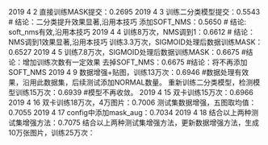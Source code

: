 2019 4 2
直接训练MASK提交：0.2695
2019 4 3
训练二分类模型提交：0.5543 # 结论：二分类提升效果显著,沿用本技巧
添加SOFT_NMS：0.5650       # 结论: soft_nms有效,沿用本技巧
2019 4 4
训练8万次，NMS调到1：0.6612 # 结论：NMS调到1效果显著,沿用本技巧
训练3.3万次，SIGMOID处理后数据训练MASK：0.6527
2019 4 5
训练7.8万次，SIGMOID处理后数据训练MASK：0.6675 #结论：增加训练次数有一定效果
去掉SOFT_NMS：0.6675 #结论：将不再添加SOFT_NMS
2019 4 9
数据增强+贴图，训练13万次：0.6946 #数据处理有效果，沿用此数据集，后续测试添加NORMAL数量。
重新训练二分类模型，检测模型训练15万次：0.6939 #模型不再收敛。
2019 4 15 
双卡训练15万次：0.6966
2019 4 16 
双卡训练18万次，4万图片：0.7006 
测试集数据增强，五图取均值：0.7055
2019 4 17
config中添加mask_aug：0.7034
2019 4 18
结合以上两种测试集增强方法：0.7075
结合以上两种测试集增强方法，更新数据增强方法，生成10万张图片，训练25万次：

